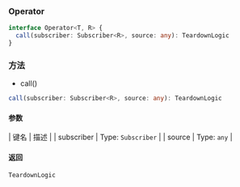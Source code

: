 ### Operator <icon badge type='interface'/> 
```ts
interface Operator<T, R> {
  call(subscriber: Subscriber<R>, source: any): TeardownLogic
}
```
### 方法
* call()

```ts
call(subscriber: Subscriber<R>, source: any): TeardownLogic
```
####  参数
| 键名 | 描述 |
| subscriber | Type: `Subscriber` |
| source | Type: `any` |
#### 返回
`TeardownLogic`